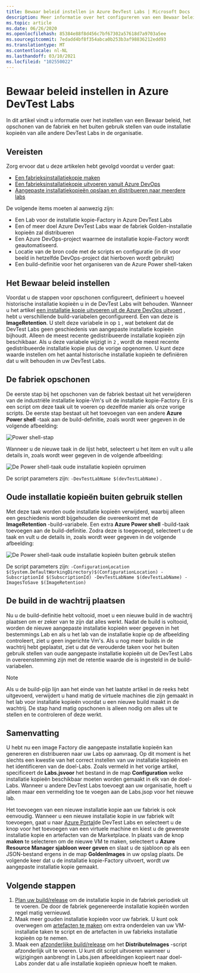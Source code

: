 ```yaml
---
title: Bewaar beleid instellen in Azure DevTest Labs | Microsoft Docs
description: Meer informatie over het configureren van een Bewaar beleid, het opschonen van de fabriek en het buiten gebruik stellen van oude installatie kopieën van DevTest Labs.
ms.topic: article
ms.date: 06/26/2020
ms.openlocfilehash: 85384e88f8d456c7bf67302a57618d7a9703a5ee
ms.sourcegitcommit: 7edadd4bf8f354abca0b253b3af98836212edd93
ms.translationtype: MT
ms.contentlocale: nl-NL
ms.lasthandoff: 03/10/2021
ms.locfileid: "102550022"
---
```

# <a name="set-up-retention-policy-in-azure-devtest-labs"></a>Bewaar beleid instellen in Azure DevTest Labs
In dit artikel vindt u informatie over het instellen van een Bewaar beleid, het opschonen van de fabriek en het buiten gebruik stellen van oude installatie kopieën van alle andere DevTest Labs in de organisatie. 

## <a name="prerequisites"></a>Vereisten
Zorg ervoor dat u deze artikelen hebt gevolgd voordat u verder gaat:

- [Een fabrieksinstallatiekopie maken](image-factory-create.md)
- [Een fabrieksinstallatiekopie uitvoeren vanuit Azure DevOps](image-factory-set-up-devops-lab.md)
- [Aangepaste installatiekopieën opslaan en distribueren naar meerdere labs](image-factory-save-distribute-custom-images.md)

De volgende items moeten al aanwezig zijn:

- Een Lab voor de installatie kopie-Factory in Azure DevTest Labs
- Een of meer doel Azure DevTest Labs waar de fabriek Golden-installatie kopieën zal distribueren
- Een Azure DevOps-project waarmee de installatie kopie-Factory wordt geautomatiseerd.
- Locatie van de bron code met de scripts en configuratie (in dit voor beeld in hetzelfde DevOps-project dat hierboven wordt gebruikt)
- Een build-definitie voor het organiseren van de Azure Power shell-taken
 
## <a name="setting-the-retention-policy"></a>Het Bewaar beleid instellen
Voordat u de stappen voor opschonen configureert, definieert u hoeveel historische installatie kopieën u in de DevTest Labs wilt behouden. Wanneer u het artikel [een installatie kopie uitvoeren uit de Azure DevOps uitvoert](image-factory-set-up-devops-lab.md) , hebt u verschillende build-variabelen geconfigureerd. Een van deze is **ImageRetention**. U stelt deze variabele in op `1` , wat betekent dat de DevTest Labs geen geschiedenis van aangepaste installatie kopieën bijhoudt. Alleen de meest recente gedistribueerde installatie kopieën zijn beschikbaar. Als u deze variabele wijzigt in `2` , wordt de meest recente gedistribueerde installatie kopie plus de vorige opgenomen. U kunt deze waarde instellen om het aantal historische installatie kopieën te definiëren dat u wilt behouden in uw DevTest Labs.

## <a name="cleaning-up-the-factory"></a>De fabriek opschonen
De eerste stap bij het opschonen van de fabriek bestaat uit het verwijderen van de industriële installatie kopie-Vm's uit de installatie kopie-Factory. Er is een script om deze taak uit te voeren op dezelfde manier als onze vorige scripts. De eerste stap bestaat uit het toevoegen van een andere **Azure Power shell** -taak aan de build-definitie, zoals wordt weer gegeven in de volgende afbeelding:

![Power shell-stap](./media/set-retention-policy-cleanup/powershell-step.png)

Wanneer u de nieuwe taak in de lijst hebt, selecteert u het item en vult u alle details in, zoals wordt weer gegeven in de volgende afbeelding:

![De Power shell-taak oude installatie kopieën opruimen](./media/set-retention-policy-cleanup/configure-powershell-task.png)

De script parameters zijn: `-DevTestLabName $(devTestLabName)` .

## <a name="retire-old-images"></a>Oude installatie kopieën buiten gebruik stellen 
Met deze taak worden oude installatie kopieën verwijderd, waarbij alleen een geschiedenis wordt bijgehouden die overeenkomt met de **ImageRetention** -build-variabele. Een extra **Azure Power shell** -build-taak toevoegen aan de build-definitie. Zodra deze is toegevoegd, selecteert u de taak en vult u de details in, zoals wordt weer gegeven in de volgende afbeelding: 

![De Power shell-taak oude installatie kopieën buiten gebruik stellen](./media/set-retention-policy-cleanup/retire-old-image-task.png)

De script parameters zijn: `-ConfigurationLocation $(System.DefaultWorkingDirectory)$(ConfigurationLocation) -SubscriptionId $(SubscriptionId) -DevTestLabName $(devTestLabName) -ImagesToSave $(ImageRetention)`

## <a name="queue-the-build"></a>De build in de wachtrij plaatsen
Nu u de build-definitie hebt voltooid, moet u een nieuwe build in de wachtrij plaatsen om er zeker van te zijn dat alles werkt. Nadat de build is voltooid, worden de nieuwe aangepaste installatie kopieën weer gegeven in het bestemmings Lab en als u het lab van de installatie kopie op de afbeelding controleert, ziet u geen ingerichte Vm's. Als u nog meer builds in de wachtrij hebt geplaatst, ziet u dat de verouderde taken voor het buiten gebruik stellen van oude aangepaste installatie kopieën uit de DevTest Labs in overeenstemming zijn met de retentie waarde die is ingesteld in de build-variabelen.

> [!NOTE]
> Als u de build-pijp lijn aan het einde van het laatste artikel in de reeks hebt uitgevoerd, verwijdert u hand matig de virtuele machines die zijn gemaakt in het lab voor installatie kopieën voordat u een nieuwe build maakt in de wachtrij.  De stap hand matig opschonen is alleen nodig om alles uit te stellen en te controleren of deze werkt.



## <a name="summary"></a>Samenvatting
U hebt nu een image Factory die aangepaste installatie kopieën kan genereren en distribueren naar uw Labs op aanvraag. Op dit moment is het slechts een kwestie van het correct instellen van uw installatie kopieën en het identificeren van de doel-Labs. Zoals vermeld in het vorige artikel, specificeert de **Labs.jsvoor** het bestand in de map **Configuration** welke installatie kopieën beschikbaar moeten worden gemaakt in elk van de doel-Labs. Wanneer u andere DevTest Labs toevoegt aan uw organisatie, hoeft u alleen maar een vermelding toe te voegen aan de Labs.jsop voor het nieuwe lab.

Het toevoegen van een nieuwe installatie kopie aan uw fabriek is ook eenvoudig. Wanneer u een nieuwe installatie kopie in uw fabriek wilt toevoegen, gaat u naar [Azure Portal](https://portal.azure.com)de DevTest Labs en selecteert u de knop voor het toevoegen van een virtuele machine en kiest u de gewenste installatie kopie en artefacten van de Marketplace. In plaats van de knop **maken** te selecteren om de nieuwe VM te maken, selecteert u **Azure Resource Manager sjabloon weer geven** en slaat u de sjabloon op als een JSON-bestand ergens in de map **GoldenImages** in uw opslag plaats. De volgende keer dat u de installatie kopie-Factory uitvoert, wordt uw aangepaste installatie kopie gemaakt.


## <a name="next-steps"></a>Volgende stappen
1. [Plan uw build/release](/azure/devops/pipelines/build/triggers?tabs=designer) om de installatie kopie in de fabriek periodiek uit te voeren. De door de fabriek gegenereerde installatie kopieën worden regel matig vernieuwd.
2. Maak meer gouden installatie kopieën voor uw fabriek. U kunt ook overwegen om [artefacten te maken](devtest-lab-artifact-author.md) om extra onderdelen van uw VM-installatie taken te script en de artefacten in uw fabrieks installatie kopieën op te nemen.
4. Maak een [afzonderlijke build/release](/azure/devops/pipelines/overview?view=azure-devops-2019) om het **DistributeImages** -script afzonderlijk uit te voeren. U kunt dit script uitvoeren wanneer u wijzigingen aanbrengt in Labs.jsen afbeeldingen kopieert naar doel-Labs zonder dat u alle installatie kopieën opnieuw hoeft te maken.

